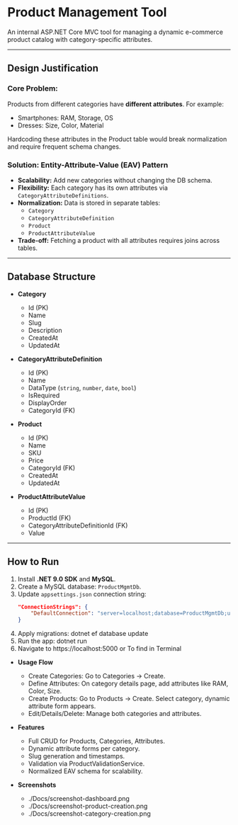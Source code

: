# Product Management Tool

An internal ASP.NET Core MVC tool for managing a dynamic e-commerce product catalog with category-specific attributes.

---

## Design Justification

### Core Problem:
Products from different categories have **different attributes**. For example:
- Smartphones: RAM, Storage, OS
- Dresses: Size, Color, Material

Hardcoding these attributes in the Product table would break normalization and require frequent schema changes.

### Solution: **Entity-Attribute-Value (EAV) Pattern**
- **Scalability:** Add new categories without changing the DB schema.
- **Flexibility:** Each category has its own attributes via `CategoryAttributeDefinitions`.
- **Normalization:** Data is stored in separate tables:
  - `Category`
  - `CategoryAttributeDefinition`
  - `Product`
  - `ProductAttributeValue`
- **Trade-off:** Fetching a product with all attributes requires joins across tables.

---

## Database Structure

- **Category**
  - Id (PK)
  - Name
  - Slug
  - Description
  - CreatedAt
  - UpdatedAt

- **CategoryAttributeDefinition**
  - Id (PK)
  - Name
  - DataType (`string`, `number`, `date`, `bool`)
  - IsRequired
  - DisplayOrder
  - CategoryId (FK)

- **Product**
  - Id (PK)
  - Name
  - SKU
  - Price
  - CategoryId (FK)
  - CreatedAt
  - UpdatedAt

- **ProductAttributeValue**
  - Id (PK)
  - ProductId (FK)
  - CategoryAttributeDefinitionId (FK)
  - Value

---

## How to Run

1. Install **.NET 9.0 SDK** and **MySQL**.
2. Create a MySQL database: `ProductMgmtDb`.
3. Update `appsettings.json` connection string:
   ```json
   "ConnectionStrings": {
       "DefaultConnection": "server=localhost;database=ProductMgmtDb;user=root;password=YourPassword"
   }

4. Apply migrations:
   dotnet ef database update
5. Run the app:
   dotnet run
6. Navigate to https://localhost:5000 or To find in Terminal

- **Usage Flow**
  - Create Categories: Go to Categories → Create.
  - Define Attributes: On category details page, add attributes like RAM, Color, Size.
  - Create Products: Go to Products → Create. Select category, dynamic attribute form appears.
  - Edit/Details/Delete: Manage both categories and attributes.

- **Features**
  - Full CRUD for Products, Categories, Attributes.
  - Dynamic attribute forms per category.
  - Slug generation and timestamps.
  - Validation via ProductValidationService.
  - Normalized EAV schema for scalability.

- **Screenshots**
  - ./Docs/screenshot-dashboard.png
  - ./Docs/screenshot-product-creation.png
  - ./Docs/screenshot-category-creation.png

